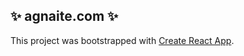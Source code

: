 ## ✨ agnaite.com ✨

This project was bootstrapped with [Create React App](https://github.com/facebookincubator/create-react-app).

